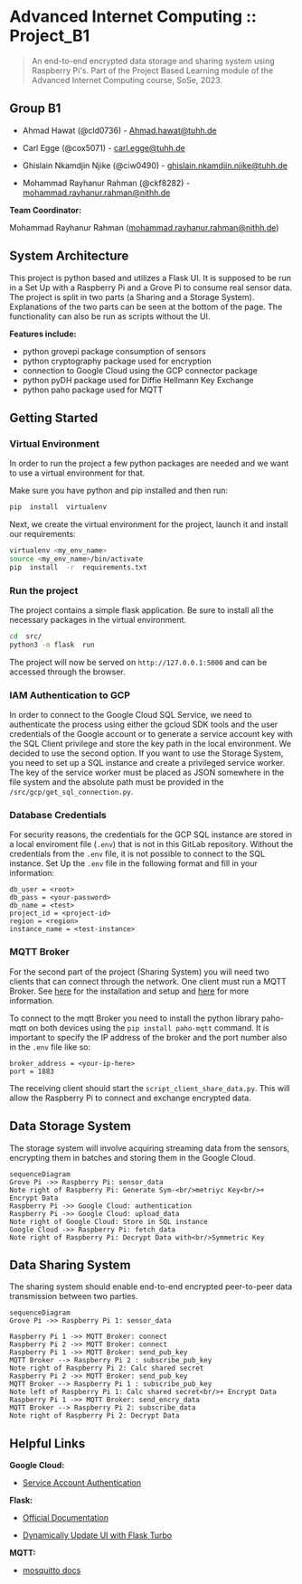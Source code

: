 # Advanced Internet Computing :: Project_B1


> An end-to-end encrypted data storage and sharing system using Raspberry Pi's. Part of the Project Based Learning module of the Advanced Internet Computing course, SoSe, 2023.


## Group B1


- Ahmad Hawat (@cld0736) - Ahmad.hawat@tuhh.de

- Carl Egge (@cox5071) - carl.egge@tuhh.de

- Ghislain Nkamdjin Njike (@ciw0490) - ghislain.nkamdjin.njike@tuhh.de

- Mohammad Rayhanur Rahman (@ckf8282) - mohammad.rayhanur.rahman@nithh.de


**Team Coordinator:**


Mohammad Rayhanur Rahman (mohammad.rayhanur.rahman@nithh.de)

## System Architecture

This project is python based and utilizes a Flask UI. It is supposed to be run in a Set Up with a Raspberry Pi and a Grove Pi to consume real sensor data. The project is split in two parts (a Sharing and a Storage System). Explanations of the two parts can be seen at the bottom of the page. The functionality can also be run as scripts without the UI.

**Features include:**

- python grovepi package consumption of sensors
- python cryptography package used for encryption
- connection to Google Cloud using the GCP connector package
- python pyDH package used for Diffie Hellmann Key Exchange
- python paho package used for MQTT
  

## Getting Started

### Virtual Environment


In order to run the project a few python packages are needed and we want to use a virtual environment for that.

Make sure you have python and pip installed and then run:


```bash
pip  install  virtualenv
```

Next, we create the virtual environment for the project, launch it and install our requirements:


```bash
virtualenv <my_env_name>
source <my_env_name>/bin/activate
pip  install  -r  requirements.txt
```


### Run the project


The project contains a simple flask application. Be sure to install all the necessary packages in the virtual environment.


```bash
cd  src/
python3 -m flask  run
```

The project will now be served on `http://127.0.0.1:5000` and can be accessed through the browser.


### IAM Authentication to GCP


In order to connect to the Google Cloud SQL Service, we need to authenticate the process using either the gcloud SDK tools and the user credentials of the Google account or to generate a service account key with the SQL Client privilege and store the key path in the local environment. We decided to use the second option. If you want to use the Storage System, you need to set up a SQL instance and create a privileged service worker. The key of the service worker must be placed as JSON somewhere in the file system and the absolute path must be provided in the `/src/gcp/get_sql_connection.py`.


### Database Credentials

For security reasons, the credentials for the GCP SQL instance are stored in a local enviroment file (`.env`) that is not in this GitLab repository. Without the credentials from the `.env` file, it is not possible to connect to the SQL instance. Set Up the `.env` file in the following format and fill in your information:

    db_user = <root>
    db_pass = <your-password>
    db_name = <test>
    project_id = <project-id>
    region = <region>
    instance_name = <test-instance>

### MQTT Broker

For the second part of the project (Sharing System) you will need two clients that can connect through the network. One client must run a MQTT Broker. See [here](https://collaborating.tuhh.de/e-19/teaching/project_b1/-/wikis/Mqtt-setup) for the installation and setup and  [here](https://mosquitto.org/man/mosquitto-8.html) for more information. 

To connect to the mqtt Broker you need to install the python library paho-mqtt on both devices using the `pip install paho-mqtt` command.
It is important to specify the IP address of the broker and the port number also in the `.env` file like so:

    broker_address = <your-ip-here>
    port = 1883

The receiving client should start the `script_client_share_data.py`. This will allow the Raspberry Pi to connect and exchange encrypted data.

## Data Storage System

The storage system will involve acquiring streaming data from the sensors, encrypting them in batches and storing them in the Google Cloud.

```mermaid
sequenceDiagram
Grove Pi ->> Raspberry Pi: sensor_data
Note right of Raspberry Pi: Generate Sym-<br/>metriyc Key<br/>+ Encrypt Data
Raspberry Pi ->> Google Cloud: authentication
Raspberry Pi ->> Google Cloud: upload_data
Note right of Google Cloud: Store in SQL instance
Google Cloud ->> Raspberry Pi: fetch_data
Note right of Raspberry Pi: Decrypt Data with<br/>Symmetric Key
```

## Data Sharing System

The sharing system should enable end-to-end encrypted peer-to-peer data transmission between two parties.

```mermaid
sequenceDiagram
Grove Pi ->> Raspberry Pi 1: sensor_data

Raspberry Pi 1 ->> MQTT Broker: connect
Raspberry Pi 2 ->> MQTT Broker: connect
Raspberry Pi 1 ->> MQTT Broker: send_pub_key
MQTT Broker --> Raspberry Pi 2 : subscribe_pub_key
Note right of Raspberry Pi 2: Calc shared secret
Raspberry Pi 2 ->> MQTT Broker: send_pub_key
MQTT Broker --> Raspberry Pi 1 : subscribe_pub_key
Note left of Raspberry Pi 1: Calc shared secret<br/>+ Encrypt Data
Raspberry Pi 1 ->> MQTT Broker: send_encry_data
MQTT Broker --> Raspberry Pi 2: subscribe_data
Note right of Raspberry Pi 2: Decrypt Data
```


## Helpful Links

**Google Cloud:**

- [Service Account Authentication](https://cloud.google.com/iam/docs/keys-create-delete)

**Flask:**

- [Official Documentation](https://flask.palletsprojects.com/en/2.3.x/)

- [Dynamically Update UI with Flask Turbo](https://blog.miguelgrinberg.com/post/dynamically-update-your-flask-web-pages-using-turbo-flask)

**MQTT:**

- [mosquitto docs](https://mosquitto.org/man/mosquitto-8.html)
